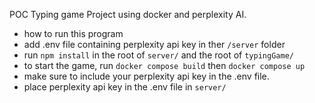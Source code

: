POC Typing game Project using docker and perplexity AI. 

- how to run this program
- add .env file containing perplexity api key in ther `/server` folder
- run `npm install` in the root of `server/` and the root of `typingGame/`
- to start the game, run `docker compose build` then `docker compose up`
- make sure to include your perplexity api key in the .env file.
- place perplexity api key in the .env file in `server/`


